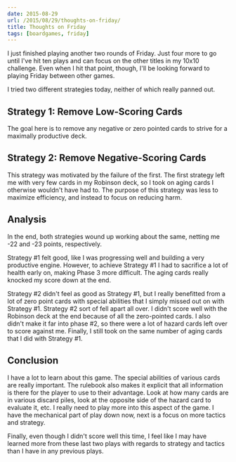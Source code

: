 ```yaml
---
date: 2015-08-29
url: /2015/08/29/thoughts-on-friday/
title: Thoughts on Friday
tags: [boardgames, friday]
---
```


I just finished playing another two rounds of Friday.  Just four more to go until I've hit ten plays and can
focus on the other titles in my 10x10 challenge.  Even when I hit that point, though, I'll be looking forward
to playing Friday between other games.

I tried two different strategies today, neither of which really panned out.

## Strategy 1: Remove Low-Scoring Cards
The goal here is to remove any negative or zero pointed cards to strive for a maximally productive deck.

## Strategy 2: Remove Negative-Scoring Cards
This strategy was motivated by the failure of the first.  The first strategy left me with very few cards
in my Robinson deck, so I took on aging cards I otherwise wouldn't have had to.  The purpose of this strategy
was less to maximize efficiency, and instead to focus on reducing harm.

## Analysis
In the end, both strategies wound up working about the same, netting me -22 and -23 points, respectively.

Strategy #1 felt good, like I was progressing well and building a very productive engine.  However,
to achieve Strategy #1 I had to sacrifice a lot of health early on, making Phase 3 more difficult.  The
aging cards really knocked my score down at the end.

Strategy #2 didn't feel as good as Strategy #1, but I really benefitted from a lot of zero point cards with
special abilities that I simply missed out on with Strategy #1.  Strategy #2 sort of fell apart all over.
I didn't score well with the Robinson deck at the end because of all the zero-pointed cards.  I also didn't
make it far into phase #2, so there were a lot of hazard cards left over to score against me.  Finally,
I still took on the same number of aging cards that I did with Strategy #1.

## Conclusion
I have a lot to learn about this game.
The special abilities of various cards are really important.  The rulebook also makes it explicit that all
information is there for the player to use to their advantage.  Look at how many cards are in various
discard piles, look at the opposite side of the hazard card to evaluate it, etc.  I really need to play
more into this aspect of the game.  I have the mechanical part of play down now, next is a focus on more
tactics and strategy.

Finally, even though I didn't score well this time, I feel like I may have learned more from these last two plays
with regards to strategy and tactics than I have in any previous plays.
